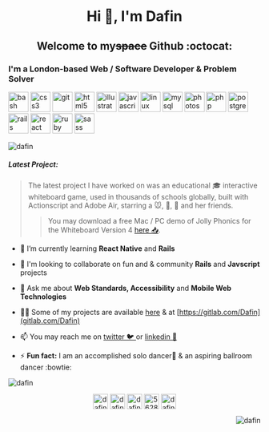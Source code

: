 <h1 align="center">Hi 👋, I'm Dafin</h1>
<h2 align="center">Welcome to my<del>space</del> Github :octocat: </h2>
<h3 align="left">I'm a London-based Web / Software Developer & Problem Solver</h3>


<p align="left"><img src="https://www.vectorlogo.zone/logos/gnu_bash/gnu_bash-icon.svg" alt="bash" width="40" height="40"/> <img src="https://devicons.github.io/devicon/devicon.git/icons/css3/css3-original-wordmark.svg" alt="css3" width="40" height="40"/> <img src="https://www.vectorlogo.zone/logos/git-scm/git-scm-icon.svg" alt="git" width="40" height="40"/> <img src="https://devicons.github.io/devicon/devicon.git/icons/html5/html5-original-wordmark.svg" alt="html5" width="40" height="40"/> <img src="https://www.vectorlogo.zone/logos/adobe_illustrator/adobe_illustrator-icon.svg" alt="illustrator" width="40" height="40"/> <img src="https://devicons.github.io/devicon/devicon.git/icons/javascript/javascript-original.svg" alt="javascript" width="40" height="40"/> <img src="https://devicons.github.io/devicon/devicon.git/icons/linux/linux-original.svg" alt="linux" width="40" height="40"/> <img src="https://devicons.github.io/devicon/devicon.git/icons/mysql/mysql-original-wordmark.svg" alt="mysql" width="40" height="40"/> <img src="https://devicons.github.io/devicon/devicon.git/icons/photoshop/photoshop-plain.svg" alt="photoshop" width="40" height="40"/> <img src="https://devicons.github.io/devicon/devicon.git/icons/php/php-original.svg" alt="php" width="40" height="40"/> <img src="https://devicons.github.io/devicon/devicon.git/icons/postgresql/postgresql-original-wordmark.svg" alt="postgresql" width="40" height="40"/> <img src="https://devicons.github.io/devicon/devicon.git/icons/rails/rails-original-wordmark.svg" alt="rails" width="40" height="40"/> <img src="https://devicons.github.io/devicon/devicon.git/icons/react/react-original-wordmark.svg" alt="react" width="40" height="40"/> <img src="https://devicons.github.io/devicon/devicon.git/icons/ruby/ruby-original-wordmark.svg" alt="ruby" width="40" height="40"/> <img src="https://devicons.github.io/devicon/devicon.git/icons/sass/sass-original.svg" alt="sass" width="40" height="40"/></p>

<img align="center" src="https://github-readme-stats.vercel.app/api/top-langs/?username=dafin&layout=compact&hide=html" alt="dafin" />


##### Latest Project:

> The latest project I have worked on was an educational 🎓 interactive whiteboard game, used in thousands of schools globally, built with Actionscript and Adobe Air, starring a 🐭, 🐝, 🐍 and her friends. 
>
>> You may download a free Mac / PC demo of Jolly Phonics for the Whiteboard Version 4 [here 📥](https://www.jollylearning.co.uk/shop/uk-shop/phonics-resources/jolly-phonics-for-the-whiteboard/).


- 🌱 I’m currently learning **React Native** and **Rails**

- 👥 I'm looking to collaborate on fun and & community **Rails** and **Javscript** projects

- 💬 Ask me about **Web Standards,  Accessibility** and **Mobile Web Technologies**

- 👨‍💻 Some of my projects are available [here](https://github.com/Dafin) & at [https://gitlab.com/Dafin](gitlab.com/Dafin)


- 📫 You may reach me on [twitter 🐦 ](https://twitter.com/Dafin) or [linkedin 💼](https://linkedin.com/in/dafin/)

- ⚡ **Fun fact:** I am an accomplished solo dancer🚶 & an aspiring ballroom dancer :bowtie: 



<img align="center" src="https://github-readme-stats.vercel.app/api?username=dafin&show_icons=true" alt="dafin" />

<p align="center"> 
<a href="https://dev.to/dafin_" target="blank"><img align="center" src="https://cdn.jsdelivr.net/npm/simple-icons@3.0.1/icons/dev-dot-to.svg" alt="dafin_" height="30" width="30" /></a>
<a href="https://twitter.com/dafin" target="blank"><img align="center" src="https://cdn.jsdelivr.net/npm/simple-icons@3.0.1/icons/twitter.svg" alt="dafin" height="30" width="30" /></a>
<a href="https://linkedin.com/in/dafin" target="blank"><img align="center" src="https://cdn.jsdelivr.net/npm/simple-icons@3.0.1/icons/linkedin.svg" alt="dafin" height="30" width="30" /></a>
<a href="https://stackoverflow.com/users/5628405" target="blank"><img align="center" src="https://cdn.jsdelivr.net/npm/simple-icons@3.0.1/icons/stackoverflow.svg" alt="5628405" height="30" width="30" /></a>
<a href="https://www.youtube.com/c/dafindances" target="blank"><img align="center" src="https://cdn.jsdelivr.net/npm/simple-icons@3.0.1/icons/youtube.svg" alt="dafindances" height="30" width="30" /></a>
</p>
<p align="right"> <img src="https://komarev.com/ghpvc/?username=dafin" alt="dafin" /> </p>
